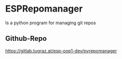 # ESPRepomanager
Is a python program for managing git repos
## Github-Repo
https://gitlab.tugraz.at/esp-oop1-dev/pyrepomanager
